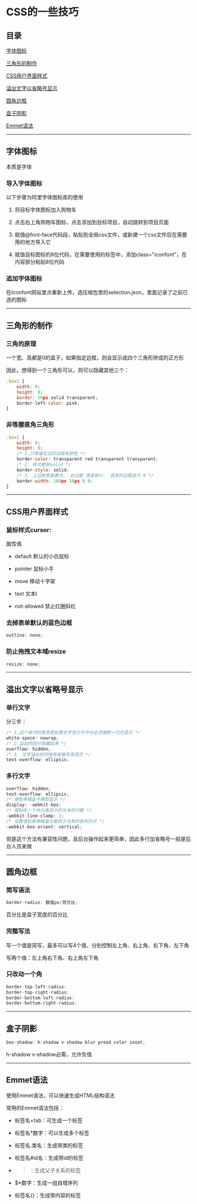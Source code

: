 # CSS的一些技巧

## 目录

[字体图标](#jump1)

[三角形的制作](#jump2)

[CSS用户界面样式](#jump3)

[溢出文字以省略号显示](#jump4)

[圆角边框](#jump5)

[盒子阴影](#jump6)

[Emmet语法](#jump7)

[](#jump)

---	

<span id="jump1"></span>

## 字体图标

本质是字体

### 导入字体图标

以下步骤为阿里字体图标库的使用

1. 将目标字体图标加入购物车

2. 点击右上角购物车图标，点击添加到目标项目，自动跳转到项目页面

3. 赋值@font-face代码段，粘贴到全局css文件，或新建一个css文件后在需要用的地方导入它

4. 赋值目标图标的8位代码，在需要使用的标签中，添加class="iconfont"，在内容部分粘贴8位代码

### 追加字体图标

在Iconfont网站里点重新上传，选压缩包里的selection.json，里面记录了之前已选的图标

---

<span id="jump2"></span>

## 三角形的制作

### 三角的原理

一个宽、高都是0的盒子，如果指定边框，则会显示成四个三角形拼成的正方形

因此，想得到一个三角形可以，则可以隐藏其他三个：

```javascript
.box2 {
    width: 0;
    height: 0;
    border: 50px solid transparent;
    border-left-color: pink;
}
```

### 非等腰直角三角形

```javascript
.box1 {
    width: 0;
    height: 0;
    /* 1.只保留右边的边框有颜色 */
    border-color: transparent red transparent transparent;
    /* 2. 样式都是solid */
    border-style: solid;
    /* 3. 上边框宽度要大， 右边框 宽度稍小， 其余的边框该为 0 */
    border-width: 100px 50px 0 0;
}
```

---

<span id="jump3"></span>

## CSS用户界面样式

### 鼠标样式cursor:

属性值

- default 默认的小白鼠标

- pointer 鼠标小手

- move 移动十字架

- text 文本I

- not-allowed 禁止红圈斜杠

### 去掉表单默认的蓝色边框

```javascript
outline: none;
```

### 防止拖拽文本域resize

```javascript
resize: none;
```

---

<span id="jump4"></span>

## 溢出文字以省略号显示

### 单行文字

分三步：

```javascript
/* 1.这个单词的意思是如果文字显示不开也必须强制一行内显示 */
white-space: nowrap;
/* 2.溢出的部分隐藏起来 */
overflow: hidden;
/* 3. 文字溢出的时候用省略号来显示 */
text-overflow: ellipsis;
```

### 多行文字

```javascript
overflow: hidden;
text-overflow: ellipsis;
/* 弹性伸缩盒子模型显示 */
display: -webkit-box;
/* 限制在一个块元素显示的文本的行数 */
-webkit-line-clamp: 3;
/* 设置或检索伸缩盒对象的子元素的排列方式 */
-webkit-box-orient: vertical;
```

但是这个方法有兼容性问题，且后台操作起来更简单，因此多行加省略号一般是后台人员来做

---

<span id="jump5"></span>

## 圆角边框

### 简写语法

```javascript
border-radius: 数值px/百分比;
```

百分比是盒子宽度的百分比

### 完整写法

写一个值是简写，最多可以写4个值，分别控制左上角、右上角、右下角、左下角

写两个值：左上角右下角、右上角左下角

### 只改动一个角

```javascript
border-top-left-radius:
border-top-right-radius:
border-bottom-left-radius:
border-bottom-right-radius:
```

---

<span id="jump6"></span>

## 盒子阴影

```javascript
box-shadow: h-shadow v-shadow blur pread color inset;
```

h-shadow v-shadow必需，允许负值

---

<span id="jump7"></span>

## Emmet语法

使用Emmet语法，可以快速生成HTML结构语法

常用的Emmet语法包括：

- 标签名+tab：可生成一个标签

- 标签名*数字：可以生成多个标签

- 标签名.类名：生成带类的标签

- 标签名#id名：生成带id的标签

- >：生成父子关系的标签

- $*数字：生成一组自增序列

- 标签名{}：生成带内容的标签
